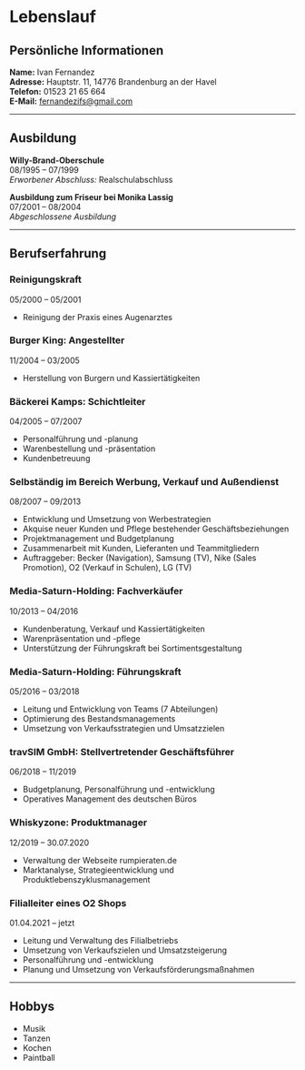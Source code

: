 # Lebenslauf

## Persönliche Informationen
**Name:** Ivan Fernandez  
**Adresse:** Hauptstr. 11, 14776 Brandenburg an der Havel  
**Telefon:** 01523 21 65 664  
**E-Mail:** fernandezifs@gmail.com  

---

## Ausbildung
**Willy-Brand-Oberschule**  
08/1995 – 07/1999  
*Erworbener Abschluss:* Realschulabschluss  

**Ausbildung zum Friseur bei Monika Lassig**  
07/2001 – 08/2004  
*Abgeschlossene Ausbildung*  

---

## Berufserfahrung
### **Reinigungskraft**  
05/2000 – 05/2001  
- Reinigung der Praxis eines Augenarztes  

### **Burger King: Angestellter**  
11/2004 – 03/2005  
- Herstellung von Burgern und Kassiertätigkeiten  

### **Bäckerei Kamps: Schichtleiter**  
04/2005 – 07/2007  
- Personalführung und -planung  
- Warenbestellung und -präsentation  
- Kundenbetreuung  

### **Selbständig im Bereich Werbung, Verkauf und Außendienst**  
08/2007 – 09/2013  
- Entwicklung und Umsetzung von Werbestrategien  
- Akquise neuer Kunden und Pflege bestehender Geschäftsbeziehungen  
- Projektmanagement und Budgetplanung  
- Zusammenarbeit mit Kunden, Lieferanten und Teammitgliedern  
- Auftraggeber: Becker (Navigation), Samsung (TV), Nike (Sales Promotion), O2 (Verkauf in Schulen), LG (TV)  

### **Media-Saturn-Holding: Fachverkäufer**  
10/2013 – 04/2016  
- Kundenberatung, Verkauf und Kassiertätigkeiten  
- Warenpräsentation und -pflege  
- Unterstützung der Führungskraft bei Sortimentsgestaltung  

### **Media-Saturn-Holding: Führungskraft**  
05/2016 – 03/2018  
- Leitung und Entwicklung von Teams (7 Abteilungen)  
- Optimierung des Bestandsmanagements  
- Umsetzung von Verkaufsstrategien und Umsatzzielen  

### **travSIM GmbH: Stellvertretender Geschäftsführer**  
06/2018 – 11/2019  
- Budgetplanung, Personalführung und -entwicklung  
- Operatives Management des deutschen Büros  

### **Whiskyzone: Produktmanager**  
12/2019 – 30.07.2020  
- Verwaltung der Webseite rumpieraten.de  
- Marktanalyse, Strategieentwicklung und Produktlebenszyklusmanagement  

### **Filialleiter eines O2 Shops**  
01.04.2021 – jetzt  
- Leitung und Verwaltung des Filialbetriebs  
- Umsetzung von Verkaufszielen und Umsatzsteigerung  
- Personalführung und -entwicklung  
- Planung und Umsetzung von Verkaufsförderungsmaßnahmen  

---

## Hobbys
- Musik  
- Tanzen  
- Kochen  
- Paintball  
